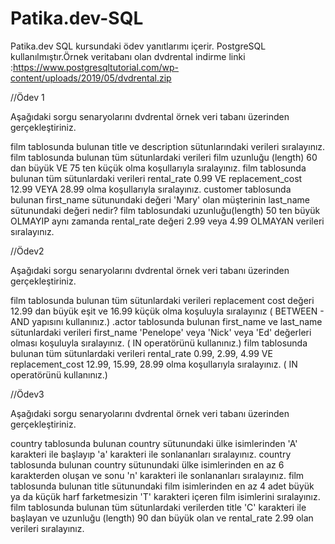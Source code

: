 # Patika.dev-SQL
Patika.dev SQL kursundaki ödev yanıtlarımı içerir.
PostgreSQL kullanılmıştır.Örnek veritabanı olan dvdrental indirme linki :https://www.postgresqltutorial.com/wp-content/uploads/2019/05/dvdrental.zip

//Ödev 1

Aşağıdaki sorgu senaryolarını dvdrental örnek veri tabanı üzerinden gerçekleştiriniz.

film tablosunda bulunan title ve description sütunlarındaki verileri sıralayınız.
film tablosunda bulunan tüm sütunlardaki verileri film uzunluğu (length) 60 dan büyük VE 75 ten küçük olma koşullarıyla sıralayınız.
film tablosunda bulunan tüm sütunlardaki verileri rental_rate 0.99 VE replacement_cost 12.99 VEYA 28.99 olma koşullarıyla sıralayınız.
customer tablosunda bulunan first_name sütunundaki değeri 'Mary' olan müşterinin last_name sütunundaki değeri nedir?
film tablosundaki uzunluğu(length) 50 ten büyük OLMAYIP aynı zamanda rental_rate değeri 2.99 veya 4.99 OLMAYAN verileri sıralayınız.

//Ödev2

Aşağıdaki sorgu senaryolarını dvdrental örnek veri tabanı üzerinden gerçekleştiriniz.

film tablosunda bulunan tüm sütunlardaki verileri replacement cost değeri 12.99 dan büyük eşit ve 16.99 küçük olma koşuluyla sıralayınız ( BETWEEN - AND yapısını kullanınız.)
.actor tablosunda bulunan first_name ve last_name sütunlardaki verileri first_name 'Penelope' veya 'Nick' veya 'Ed' değerleri olması koşuluyla sıralayınız. ( IN operatörünü kullanınız.)
film tablosunda bulunan tüm sütunlardaki verileri rental_rate 0.99, 2.99, 4.99 VE replacement_cost 12.99, 15.99, 28.99 olma koşullarıyla sıralayınız. ( IN operatörünü kullanınız.)

//Ödev3

Aşağıdaki sorgu senaryolarını dvdrental örnek veri tabanı üzerinden gerçekleştiriniz.

country tablosunda bulunan country sütunundaki ülke isimlerinden 'A' karakteri ile başlayıp 'a' karakteri ile sonlananları sıralayınız.
country tablosunda bulunan country sütunundaki ülke isimlerinden en az 6 karakterden oluşan ve sonu 'n' karakteri ile sonlananları sıralayınız.
film tablosunda bulunan title sütunundaki film isimlerinden en az 4 adet büyük ya da küçük harf farketmesizin 'T' karakteri içeren film isimlerini sıralayınız.
film tablosunda bulunan tüm sütunlardaki verilerden title 'C' karakteri ile başlayan ve uzunluğu (length) 90 dan büyük olan ve rental_rate 2.99 olan verileri sıralayınız.